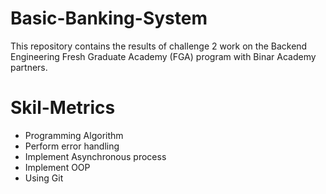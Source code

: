 # Basic-Banking-System

This repository contains the results of challenge 2 work on the Backend Engineering Fresh Graduate Academy (FGA) program with Binar Academy partners.

# Skil-Metrics

- Programming Algorithm 
- Perform error handling 
- Implement Asynchronous process 
- Implement OOP 
- Using Git
